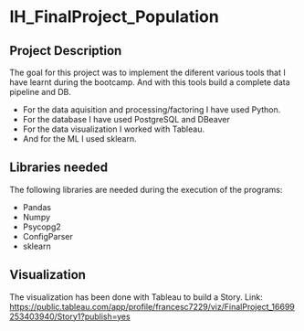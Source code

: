 # IH_FinalProject_Population


## Project Description
The goal for this project was to implement the diferent various tools that I have learnt during the bootcamp. And with this tools build a complete data pipeline and DB.
- For the data aquisition and processing/factoring I have used Python.
- For the database I have used PostgreSQL and DBeaver
- For the data visualization I worked with Tableau.
- And for the ML I used sklearn.

## Libraries needed
The following libraries are needed during the execution of the programs:
- Pandas
- Numpy
- Psycopg2
- ConfigParser
- sklearn

## Visualization
The visualization has been done with Tableau to build a Story.
Link: https://public.tableau.com/app/profile/francesc7229/viz/FinalProject_16699253403940/Story1?publish=yes